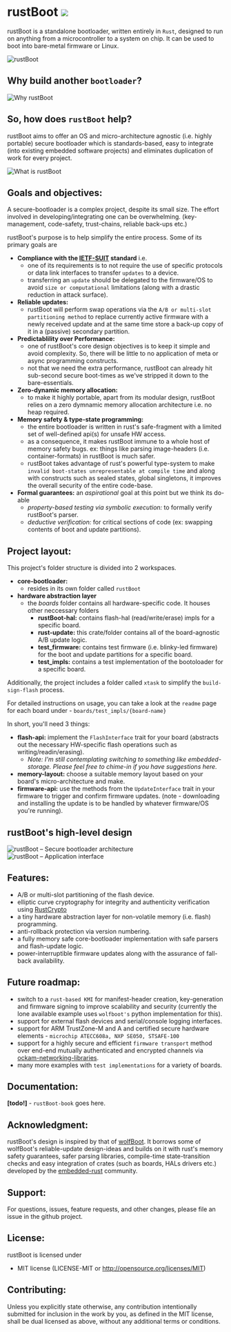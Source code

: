 # rustBoot [![](https://tokei.rs/b1/github/nihalpasham/rustBoot?category=code)](https://github.com/nihalpasham/rustBoot)
rustBoot is a standalone bootloader, written entirely in `Rust`, designed to run on anything from a microcontroller to a system on chip. It can be used to boot into bare-metal firmware or Linux.

![rustBoot](https://user-images.githubusercontent.com/20253082/131207587-5c0caba7-f70a-4062-bd53-5035fd6df668.png "rustBoot - Just a secure bootloader and nothing more!")

## Why build another `bootloader`? 

![Why rustBoot](https://user-images.githubusercontent.com/20253082/131207633-8fb5afc9-e879-407e-bf33-3a342f1adad3.png "Why build another bootloader")

## So, how does `rustBoot` help?

rustBoot aims to offer an OS and micro-architecture agnostic (i.e. highly portable) secure bootloader which is standards-based, easy to integrate (into existing embedded software projects) and eliminates duplication of work for every project. 

![What is rustBoot](https://user-images.githubusercontent.com/20253082/131283947-98b77b33-65e9-4a6a-b554-4ec6fb4813c2.png "So, how does rustBoot help")

## Goals and objectives:

A secure-bootloader is a complex project, despite its small size. The effort involved in developing/integrating one can be overwhelming. (key-management, code-safety, trust-chains, reliable back-ups etc.)

rustBoot's purpose is to help simplify the entire process. Some of its primary goals are  

- **Compliance with the [IETF-SUIT](https://datatracker.ietf.org/wg/suit/about/) standard** i.e.
    - one of its requirements is to not require the use of specific protocols or data link interfaces to transfer `updates` to a device. 
    - transferring an `update` should be delegated to the firmware/OS to avoid `size or computational` limitations (along with a drastic reduction in attack surface).
- **Reliable updates:**
    - rustBoot will perform swap operations via the `A/B or multi-slot partitioning method` to replace currently active firmware with a newly received update and at the same time store a back-up copy of it in a (passive) secondary partition.
- **Predictablility over Performance:** 
    - one of rustBoot's core design objectives is to keep it simple and avoid complexity. So, there will be little to no application of meta or async programming constructs. 
    - not that we need the extra performance, rustBoot can already hit sub-second secure boot-times as we've stripped it down to the bare-essentials.
- **Zero-dynamic memory allocation:**
    - to make it highly portable, apart from its modular design, rustBoot relies on a zero dymnamic memory allocation architecture i.e. no heap required. 
- **Memory safety & type-state programming:** 
    - the entire bootloader is written in rust's safe-fragment with a limited set of well-defined api(s) for unsafe HW access.
    - as a consequence, it makes rustBoot immune to a whole host of memory safety bugs. ex: things like parsing image-headers (i.e. container-formats) in rustBoot is much safer.
    - rustBoot takes advantage of rust's powerful type-system to make `invalid boot-states unrepresentable at compile time` and along with constructs such as sealed states, global singletons, it improves the overall security of the entire code-base.
- **Formal guarantees:** an *aspirational* goal at this point but we think its do-able
    - *property-based testing via symbolic execution:* to formally verify rustBoot's parser.
    - *deductive verification:* for critical sections of code (ex: swapping contents of boot and update partitions).

## Project layout:

This project's folder structure is divided into 2 workspaces.
- **core-bootloader:** 
     - resides in its own folder called `rustBoot`
- **hardware abstraction layer**
    - the *boards* folder contains all hardware-specific code. It houses other neccessary folders
        - **rustBoot-hal:** contains flash-hal (read/write/erase) impls for a specific board.
        - **rust-update:** this crate/folder contains all of the board-agnostic A/B update logic.
        - **test_firmware:** contains test firmware (i.e. blinky-led firmware) for the boot and update partitions for a specific board.
        - **test_impls:** contains a test implementation of the bootoloader for a specific board.

Additionally, the project includes a folder called `xtask` to simplify the `build-sign-flash` process.

For detailed instructions on usage, you can take a look at the `readme` page for each board under - `boards/test_impls/{board-name}`

In short, you'll need 3 things:
- **flash-api:** implement the `FlashInterface` trait for your board (abstracts out the necessary HW-specific flash operations such as writing/readin/erasing). 
    - *Note: I'm still contemplating switching to something like embedded-storage. Please feel free to chime-in if you have suggestions here.*
- **memory-layout:** choose a suitable memory layout based on your board's micro-architecture and make. 
- **firmware-api:** use the methods from the `UpdateInterface` trait in your firmware to trigger and confirm firmware updates. (note - downloading and installing the update is to be handled by whatever firmware/OS you're running).

## rustBoot's high-level design

![rustBoot – Secure bootloader architecture](https://user-images.githubusercontent.com/20253082/131221352-12e742c9-f88f-42ba-98a5-f0f3e6109e94.png "rustBoot – Secure bootloader architecture")
![rustBoot – Application interface](https://user-images.githubusercontent.com/20253082/131221381-c1c81a2a-b93f-41ee-b6c0-a201d286eee0.png "rustBoot – Application interface")

## Features:

- A/B or multi-slot partitioning of the flash device. 
- elliptic curve cryptography for integrity and authenticity verification using [RustCrypto](https://github.com/RustCrypto) 
- a tiny hardware abstraction layer for non-volatile memory (i.e. flash) programming.
- anti-rollback protection via version numbering. 
- a fully memory safe core-bootloader implementation with safe parsers and flash-update logic.
- power-interruptible firmware updates along with the assurance of fall-back availability.

## Future roadmap:

- switch to a `rust-based KMI` for manifest-header creation, key-generation and firmware signing to improve scalability and security (currently the lone available example uses `wolfboot's` python implementation for this). 
- support for external flash devices and serial/console logging interfaces.
- support for ARM TrustZone-M and A and certified secure hardware elements - `microchip ATECC608a, NXP SE050, STSAFE-100`
- support for a highly secure and efficient `firmware transport` method over end-end mutually authenticated and encrypted channels via [ockam-networking-libraries](https://github.com/ockam-network/ockam/tree/develop/documentation/use-cases/end-to-end-encryption-with-rust#readme).
- many more examples with `test implementations` for a variety of boards.

## Documentation:

**[todo!]** - `rustBoot-book` goes here.

## Acknowledgment: 

rustBoot's design is inspired by that of [wolfBoot](https://github.com/wolfSSL/wolfBoot). It borrows some of wolfBoot's reliable-update design-ideas and builds on it with rust's memory safety guarantees, safer parsing libraries, compile-time state-transition checks and easy integration of crates (such as boards, HALs drivers etc.) developed by the [embedded-rust](https://crates.io/categories/embedded) community.

## Support:

For questions, issues, feature requests, and other changes, please file an issue in the github project.

## License:

rustBoot is licensed under 
 
* MIT license (LICENSE-MIT or http://opensource.org/licenses/MIT)

## Contributing:
Unless you explicitly state otherwise, any contribution intentionally submitted for inclusion in the work by you, as defined in the MIT license, shall be dual licensed as above, without any additional terms or conditions.